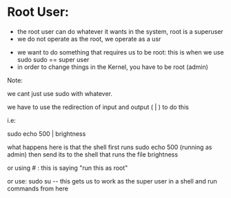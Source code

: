 # Root User:

####
- the root user can do whatever it wants in the system, root is a superuser
- we do not operate as the root, we operate as a usr
* we want to do something that requires us to be root: this is when we use sudo
    sudo == super user
* in order to change things in the Kernel, you have to be root (admin)

Note:
 
 we cant just use sudo with whatever.
 
 we have to use the redirection of input and output ( | ) to do this 
 
 i.e:
 
 sudo echo 500 | brightness 
 
 what happens here is that the shell first runs sudo echo 500 (running as admin) then send its to the shell that runs the file brightness 
 
 or using # <cmd> : this is saying "run this as root"
 
 or use: sudo su -- this gets us to work as the super user in a shell and run commands from here
 
####
